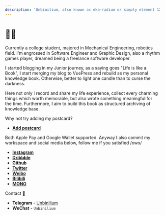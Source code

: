 ```yaml
---
description: 'Unbinilium, also known as eka-radium or simply element 120.'
---
```


# ✍🏻

Currently a college student, majored in Mechanical Engineering, robotics field. I'm engrossed in Software Engineer and Graphic Design, also a rhythm games player, dreamed being a freelance software developer.

I started blogging in my Junior journey, as a saying goes "Life is like a Book", I start merging my blog to VuePress and rebuild as my personal knowledge book. Otherwise, better to light one candle than to curse the darkness.

Here not only I record and share my life experience, collect every charming things which worth memorable, but also wrote something meaningful for the time. Furthermore, I aim to build this book as structured archiving of knowledge base.

Why not try adding my postcard?

* [**Add postcard**](https://unbinilium.me/postcard.pkpass)

Both Apple Pay and Google Wallet supported. Anyway I also commit my workspace and social media below, follow me if you satisfied /owo/

* [**Instagram**](https://instagram.com/unbinilium)
* [**Dribbble**](https://dribbble.com/Unbinilium)
* [**Github**](https://github.com/Unbinilium)
* [**Twitter**](https://twitter.com/ekaplutonium)
* [**Weibo**](https://weibo.com/kotonamirin)
* [**Bilibili**](https://space.bilibili.com/20854705)
* [**MONO**](http://mmmono.com/user/55e823c6563c3b2962f08c77/share)

Contact 💬

* **Telegram** - [Unbinilium](https://t.me/Unbinilium)
* **WeChat** - `Unbinilium`
